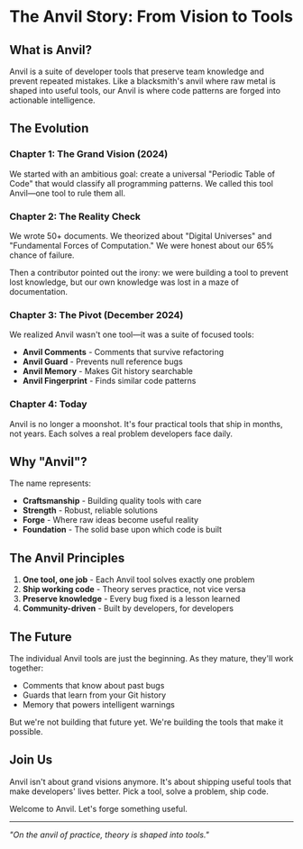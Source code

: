 # The Anvil Story: From Vision to Tools

## What is Anvil?

Anvil is a suite of developer tools that preserve team knowledge and prevent repeated mistakes. Like a blacksmith's anvil where raw metal is shaped into useful tools, our Anvil is where code patterns are forged into actionable intelligence.

## The Evolution

### Chapter 1: The Grand Vision (2024)
We started with an ambitious goal: create a universal "Periodic Table of Code" that would classify all programming patterns. We called this tool Anvil—one tool to rule them all.

### Chapter 2: The Reality Check
We wrote 50+ documents. We theorized about "Digital Universes" and "Fundamental Forces of Computation." We were honest about our 65% chance of failure. 

Then a contributor pointed out the irony: we were building a tool to prevent lost knowledge, but our own knowledge was lost in a maze of documentation.

### Chapter 3: The Pivot (December 2024)
We realized Anvil wasn't one tool—it was a suite of focused tools:
- **Anvil Comments** - Comments that survive refactoring
- **Anvil Guard** - Prevents null reference bugs
- **Anvil Memory** - Makes Git history searchable
- **Anvil Fingerprint** - Finds similar code patterns

### Chapter 4: Today
Anvil is no longer a moonshot. It's four practical tools that ship in months, not years. Each solves a real problem developers face daily.

## Why "Anvil"?

The name represents:
- **Craftsmanship** - Building quality tools with care
- **Strength** - Robust, reliable solutions
- **Forge** - Where raw ideas become useful reality
- **Foundation** - The solid base upon which code is built

## The Anvil Principles

1. **One tool, one job** - Each Anvil tool solves exactly one problem
2. **Ship working code** - Theory serves practice, not vice versa
3. **Preserve knowledge** - Every bug fixed is a lesson learned
4. **Community-driven** - Built by developers, for developers

## The Future

The individual Anvil tools are just the beginning. As they mature, they'll work together:
- Comments that know about past bugs
- Guards that learn from your Git history
- Memory that powers intelligent warnings

But we're not building that future yet. We're building the tools that make it possible.

## Join Us

Anvil isn't about grand visions anymore. It's about shipping useful tools that make developers' lives better. Pick a tool, solve a problem, ship code.

Welcome to Anvil. Let's forge something useful.

---

*"On the anvil of practice, theory is shaped into tools."*